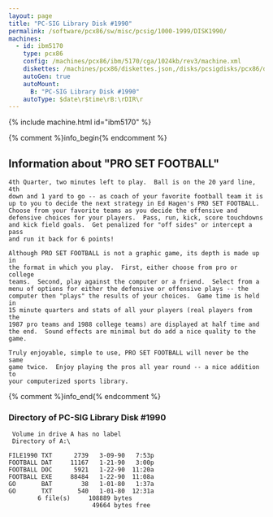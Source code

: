 ```yaml
---
layout: page
title: "PC-SIG Library Disk #1990"
permalink: /software/pcx86/sw/misc/pcsig/1000-1999/DISK1990/
machines:
  - id: ibm5170
    type: pcx86
    config: /machines/pcx86/ibm/5170/cga/1024kb/rev3/machine.xml
    diskettes: /machines/pcx86/diskettes.json,/disks/pcsigdisks/pcx86/diskettes.json
    autoGen: true
    autoMount:
      B: "PC-SIG Library Disk #1990"
    autoType: $date\r$time\rB:\rDIR\r
---
```


{% include machine.html id="ibm5170" %}

{% comment %}info_begin{% endcomment %}

## Information about "PRO SET FOOTBALL"

    4th Quarter, two minutes left to play.  Ball is on the 20 yard line, 4th
    down and 1 yard to go -- as coach of your favorite football team it is
    up to you to decide the next strategy in Ed Hagen's PRO SET FOOTBALL.
    Choose from your favorite teams as you decide the offensive and
    defensive choices for your players.  Pass, run, kick, score touchdowns
    and kick field goals.  Get penalized for "off sides" or intercept a pass
    and run it back for 6 points!
    
    Although PRO SET FOOTBALL is not a graphic game, its depth is made up in
    the format in which you play.  First, either choose from pro or college
    teams.  Second, play against the computer or a friend.  Select from a
    menu of options for either the defensive or offensive plays -- the
    computer then "plays" the results of your choices.  Game time is held in
    15 minute quarters and stats of all your players (real players from the
    1987 pro teams and 1988 college teams) are displayed at half time and
    the end.  Sound effects are minimal but do add a nice quality to the
    game.
    
    Truly enjoyable, simple to use, PRO SET FOOTBALL will never be the same
    game twice.  Enjoy playing the pros all year round -- a nice addition to
    your computerized sports library.
{% comment %}info_end{% endcomment %}


### Directory of PC-SIG Library Disk #1990

     Volume in drive A has no label
     Directory of A:\

    FILE1990 TXT      2739   3-09-90   7:53p
    FOOTBALL DAT     11167   1-21-90   3:00p
    FOOTBALL DOC      5921   1-22-90  11:20a
    FOOTBALL EXE     88484   1-22-90  11:08a
    GO       BAT        38   1-01-80   1:37a
    GO       TXT       540   1-01-80  12:31a
            6 file(s)     108889 bytes
                           49664 bytes free
